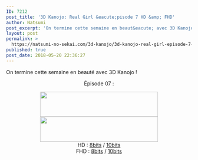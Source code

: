 ```yaml
---
ID: 7212
post_title: '3D Kanojo: Real Girl &eacute;pisode 7 HD &amp; FHD'
author: Natsumi
post_excerpt: 'On termine cette semaine en beaut&eacute; avec 3D Kanojo ! &Eacute;pisode 07 : HD :&nbsp;8bits&nbsp;/&nbsp;10bits FHD :&nbsp;8bits&nbsp;/&nbsp;10bits'
layout: post
permalink: >
  https://natsumi-no-sekai.com/3d-kanojo/3d-kanojo-real-girl-episode-7-hd-fhd-2/
published: true
post_date: 2018-05-20 22:36:27
---
```

<div class="feedwordpress-gaffer-full-text"><p>On termine cette semaine en beauté avec 3D Kanojo !<br><span id="more-1894"></span></p>
<div>
<div style="text-align: center;">
<p>Épisode 07 :</p>
</div>
</div>
<div class="separator" style="text-align: center;"><a href="http://ddl.natsumi-no-sekai.com/player/index.php?vid=http://ddl.natsumi-no-sekai.com/3D%20Kanojo/%5BNatsumi%20%26%20KnK%5D%203D%20Kanojo%20Real%20Girl%20-%2007%20VOSTFR%20%281280x720%208bit%20AAC%29%20%5B98D5887F%5D.mp4" target="_blank" rel="noopener"><img class="alignnone" src="https://united-subs.dearclouds.com/wp-content/uploads/2018/05/117b71ef2ea5c5a80434d915900a6f91.jpg" alt="" width="320" height="68" border="0"></a></div>
<div class="separator" style="text-align: center;"><img src="https://2.bp.blogspot.com/-CL45y9w8BDA/VjC3kDmpbLI/AAAAAAAAAro/fg42YMTnDNk/s320/Download.png" width="320" height="68" border="0"></div>
<div class="separator" style="text-align: center;">HD : <a href="http://ddl.natsumi-no-sekai.com/3D%20Kanojo/%5BNatsumi%20%26%20KnK%5D%203D%20Kanojo%20Real%20Girl%20-%2007%20VOSTFR%20%281280x720%208bit%20AAC%29%20%5B98D5887F%5D.mp4" download="">8bits</a> / <a href="http://ddl.natsumi-no-sekai.com/3D%20Kanojo/%5BNatsumi%20%26%20KnK%5D%203D%20Kanojo%20Real%20Girl%20-%2007%20VOSTFR%20%281280x720%2010bit%20AAC%29%20%5B8413824D%5D.mkv" download="">10bits</a>
</div>
<div class="separator" style="text-align: center;">FHD : <a href="http://ddl.natsumi-no-sekai.com/3D%20Kanojo/%5BNatsumi%20%26%20KnK%5D%203D%20Kanojo%20Real%20Girl%20-%2007%20VOSTFR%20%281920x1080%208bit%20AAC%29%20%5BC6118FB0%5D.mp4" download="">8bits</a> / <a href="http://ddl.natsumi-no-sekai.com/3D%20Kanojo/%5BNatsumi%20%26%20KnK%5D%203D%20Kanojo%20Real%20Girl%20-%2007%20VOSTFR%20%281920x1080%2010bit%20AAC%29%20%5BAF00ED20%5D.mkv" download="">10bits</a>
</div></div>
